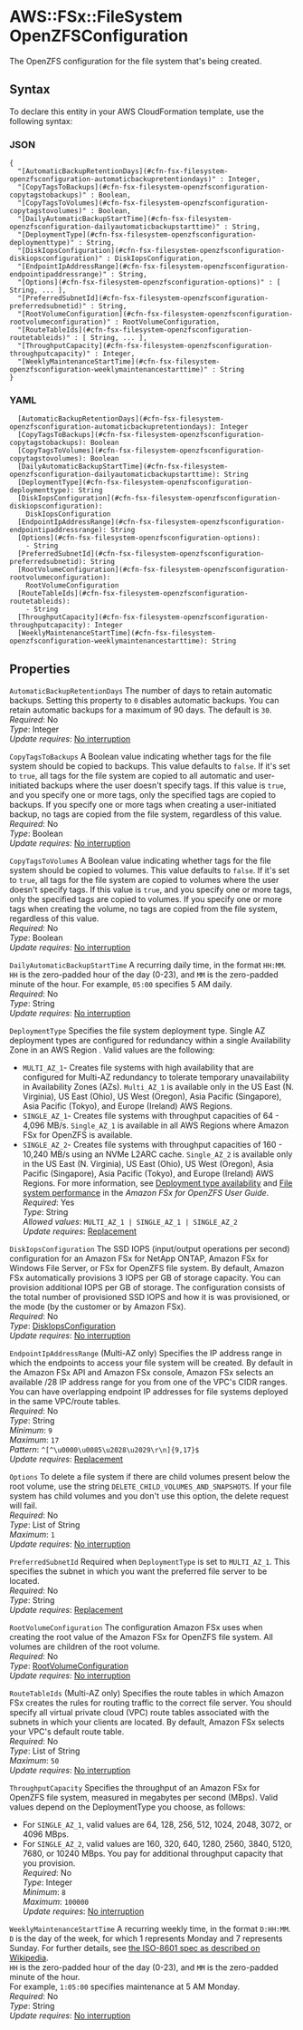 # AWS::FSx::FileSystem OpenZFSConfiguration<a name="aws-properties-fsx-filesystem-openzfsconfiguration"></a>

The OpenZFS configuration for the file system that's being created\.

## Syntax<a name="aws-properties-fsx-filesystem-openzfsconfiguration-syntax"></a>

To declare this entity in your AWS CloudFormation template, use the following syntax:

### JSON<a name="aws-properties-fsx-filesystem-openzfsconfiguration-syntax.json"></a>

```
{
  "[AutomaticBackupRetentionDays](#cfn-fsx-filesystem-openzfsconfiguration-automaticbackupretentiondays)" : Integer,
  "[CopyTagsToBackups](#cfn-fsx-filesystem-openzfsconfiguration-copytagstobackups)" : Boolean,
  "[CopyTagsToVolumes](#cfn-fsx-filesystem-openzfsconfiguration-copytagstovolumes)" : Boolean,
  "[DailyAutomaticBackupStartTime](#cfn-fsx-filesystem-openzfsconfiguration-dailyautomaticbackupstarttime)" : String,
  "[DeploymentType](#cfn-fsx-filesystem-openzfsconfiguration-deploymenttype)" : String,
  "[DiskIopsConfiguration](#cfn-fsx-filesystem-openzfsconfiguration-diskiopsconfiguration)" : DiskIopsConfiguration,
  "[EndpointIpAddressRange](#cfn-fsx-filesystem-openzfsconfiguration-endpointipaddressrange)" : String,
  "[Options](#cfn-fsx-filesystem-openzfsconfiguration-options)" : [ String, ... ],
  "[PreferredSubnetId](#cfn-fsx-filesystem-openzfsconfiguration-preferredsubnetid)" : String,
  "[RootVolumeConfiguration](#cfn-fsx-filesystem-openzfsconfiguration-rootvolumeconfiguration)" : RootVolumeConfiguration,
  "[RouteTableIds](#cfn-fsx-filesystem-openzfsconfiguration-routetableids)" : [ String, ... ],
  "[ThroughputCapacity](#cfn-fsx-filesystem-openzfsconfiguration-throughputcapacity)" : Integer,
  "[WeeklyMaintenanceStartTime](#cfn-fsx-filesystem-openzfsconfiguration-weeklymaintenancestarttime)" : String
}
```

### YAML<a name="aws-properties-fsx-filesystem-openzfsconfiguration-syntax.yaml"></a>

```
  [AutomaticBackupRetentionDays](#cfn-fsx-filesystem-openzfsconfiguration-automaticbackupretentiondays): Integer
  [CopyTagsToBackups](#cfn-fsx-filesystem-openzfsconfiguration-copytagstobackups): Boolean
  [CopyTagsToVolumes](#cfn-fsx-filesystem-openzfsconfiguration-copytagstovolumes): Boolean
  [DailyAutomaticBackupStartTime](#cfn-fsx-filesystem-openzfsconfiguration-dailyautomaticbackupstarttime): String
  [DeploymentType](#cfn-fsx-filesystem-openzfsconfiguration-deploymenttype): String
  [DiskIopsConfiguration](#cfn-fsx-filesystem-openzfsconfiguration-diskiopsconfiguration): 
    DiskIopsConfiguration
  [EndpointIpAddressRange](#cfn-fsx-filesystem-openzfsconfiguration-endpointipaddressrange): String
  [Options](#cfn-fsx-filesystem-openzfsconfiguration-options): 
    - String
  [PreferredSubnetId](#cfn-fsx-filesystem-openzfsconfiguration-preferredsubnetid): String
  [RootVolumeConfiguration](#cfn-fsx-filesystem-openzfsconfiguration-rootvolumeconfiguration): 
    RootVolumeConfiguration
  [RouteTableIds](#cfn-fsx-filesystem-openzfsconfiguration-routetableids): 
    - String
  [ThroughputCapacity](#cfn-fsx-filesystem-openzfsconfiguration-throughputcapacity): Integer
  [WeeklyMaintenanceStartTime](#cfn-fsx-filesystem-openzfsconfiguration-weeklymaintenancestarttime): String
```

## Properties<a name="aws-properties-fsx-filesystem-openzfsconfiguration-properties"></a>

`AutomaticBackupRetentionDays`  <a name="cfn-fsx-filesystem-openzfsconfiguration-automaticbackupretentiondays"></a>
The number of days to retain automatic backups\. Setting this property to `0` disables automatic backups\. You can retain automatic backups for a maximum of 90 days\. The default is `30`\.  
*Required*: No  
*Type*: Integer  
*Update requires*: [No interruption](https://docs.aws.amazon.com/AWSCloudFormation/latest/UserGuide/using-cfn-updating-stacks-update-behaviors.html#update-no-interrupt)

`CopyTagsToBackups`  <a name="cfn-fsx-filesystem-openzfsconfiguration-copytagstobackups"></a>
A Boolean value indicating whether tags for the file system should be copied to backups\. This value defaults to `false`\. If it's set to `true`, all tags for the file system are copied to all automatic and user\-initiated backups where the user doesn't specify tags\. If this value is `true`, and you specify one or more tags, only the specified tags are copied to backups\. If you specify one or more tags when creating a user\-initiated backup, no tags are copied from the file system, regardless of this value\.  
*Required*: No  
*Type*: Boolean  
*Update requires*: [No interruption](https://docs.aws.amazon.com/AWSCloudFormation/latest/UserGuide/using-cfn-updating-stacks-update-behaviors.html#update-no-interrupt)

`CopyTagsToVolumes`  <a name="cfn-fsx-filesystem-openzfsconfiguration-copytagstovolumes"></a>
A Boolean value indicating whether tags for the file system should be copied to volumes\. This value defaults to `false`\. If it's set to `true`, all tags for the file system are copied to volumes where the user doesn't specify tags\. If this value is `true`, and you specify one or more tags, only the specified tags are copied to volumes\. If you specify one or more tags when creating the volume, no tags are copied from the file system, regardless of this value\.  
*Required*: No  
*Type*: Boolean  
*Update requires*: [No interruption](https://docs.aws.amazon.com/AWSCloudFormation/latest/UserGuide/using-cfn-updating-stacks-update-behaviors.html#update-no-interrupt)

`DailyAutomaticBackupStartTime`  <a name="cfn-fsx-filesystem-openzfsconfiguration-dailyautomaticbackupstarttime"></a>
A recurring daily time, in the format `HH:MM`\. `HH` is the zero\-padded hour of the day \(0\-23\), and `MM` is the zero\-padded minute of the hour\. For example, `05:00` specifies 5 AM daily\.   
*Required*: No  
*Type*: String  
*Update requires*: [No interruption](https://docs.aws.amazon.com/AWSCloudFormation/latest/UserGuide/using-cfn-updating-stacks-update-behaviors.html#update-no-interrupt)

`DeploymentType`  <a name="cfn-fsx-filesystem-openzfsconfiguration-deploymenttype"></a>
Specifies the file system deployment type\. Single AZ deployment types are configured for redundancy within a single Availability Zone in an AWS Region \. Valid values are the following:  
+  `MULTI_AZ_1`\- Creates file systems with high availability that are configured for Multi\-AZ redundancy to tolerate temporary unavailability in Availability Zones \(AZs\)\. `Multi_AZ_1` is available only in the US East \(N\. Virginia\), US East \(Ohio\), US West \(Oregon\), Asia Pacific \(Singapore\), Asia Pacific \(Tokyo\), and Europe \(Ireland\) AWS Regions\.
+  `SINGLE_AZ_1`\- Creates file systems with throughput capacities of 64 \- 4,096 MB/s\. `Single_AZ_1` is available in all AWS Regions where Amazon FSx for OpenZFS is available\.
+  `SINGLE_AZ_2`\- Creates file systems with throughput capacities of 160 \- 10,240 MB/s using an NVMe L2ARC cache\. `Single_AZ_2` is available only in the US East \(N\. Virginia\), US East \(Ohio\), US West \(Oregon\), Asia Pacific \(Singapore\), Asia Pacific \(Tokyo\), and Europe \(Ireland\) AWS Regions\.
For more information, see [Deployment type availability](https://docs.aws.amazon.com/fsx/latest/OpenZFSGuide/availability-durability.html#available-aws-regions) and [File system performance](https://docs.aws.amazon.com/fsx/latest/OpenZFSGuide/performance.html#zfs-fs-performance) in the *Amazon FSx for OpenZFS User Guide*\.  
*Required*: Yes  
*Type*: String  
*Allowed values*: `MULTI_AZ_1 | SINGLE_AZ_1 | SINGLE_AZ_2`  
*Update requires*: [Replacement](https://docs.aws.amazon.com/AWSCloudFormation/latest/UserGuide/using-cfn-updating-stacks-update-behaviors.html#update-replacement)

`DiskIopsConfiguration`  <a name="cfn-fsx-filesystem-openzfsconfiguration-diskiopsconfiguration"></a>
The SSD IOPS \(input/output operations per second\) configuration for an Amazon FSx for NetApp ONTAP, Amazon FSx for Windows File Server, or FSx for OpenZFS file system\. By default, Amazon FSx automatically provisions 3 IOPS per GB of storage capacity\. You can provision additional IOPS per GB of storage\. The configuration consists of the total number of provisioned SSD IOPS and how it is was provisioned, or the mode \(by the customer or by Amazon FSx\)\.  
*Required*: No  
*Type*: [DiskIopsConfiguration](aws-properties-fsx-filesystem-openzfsconfiguration-diskiopsconfiguration.md)  
*Update requires*: [No interruption](https://docs.aws.amazon.com/AWSCloudFormation/latest/UserGuide/using-cfn-updating-stacks-update-behaviors.html#update-no-interrupt)

`EndpointIpAddressRange`  <a name="cfn-fsx-filesystem-openzfsconfiguration-endpointipaddressrange"></a>
\(Multi\-AZ only\) Specifies the IP address range in which the endpoints to access your file system will be created\. By default in the Amazon FSx API and Amazon FSx console, Amazon FSx selects an available /28 IP address range for you from one of the VPC's CIDR ranges\. You can have overlapping endpoint IP addresses for file systems deployed in the same VPC/route tables\.  
*Required*: No  
*Type*: String  
*Minimum*: `9`  
*Maximum*: `17`  
*Pattern*: `^[^\u0000\u0085\u2028\u2029\r\n]{9,17}$`  
*Update requires*: [Replacement](https://docs.aws.amazon.com/AWSCloudFormation/latest/UserGuide/using-cfn-updating-stacks-update-behaviors.html#update-replacement)

`Options`  <a name="cfn-fsx-filesystem-openzfsconfiguration-options"></a>
To delete a file system if there are child volumes present below the root volume, use the string `DELETE_CHILD_VOLUMES_AND_SNAPSHOTS`\. If your file system has child volumes and you don't use this option, the delete request will fail\.  
*Required*: No  
*Type*: List of String  
*Maximum*: `1`  
*Update requires*: [No interruption](https://docs.aws.amazon.com/AWSCloudFormation/latest/UserGuide/using-cfn-updating-stacks-update-behaviors.html#update-no-interrupt)

`PreferredSubnetId`  <a name="cfn-fsx-filesystem-openzfsconfiguration-preferredsubnetid"></a>
Required when `DeploymentType` is set to `MULTI_AZ_1`\. This specifies the subnet in which you want the preferred file server to be located\.  
*Required*: No  
*Type*: String  
*Update requires*: [Replacement](https://docs.aws.amazon.com/AWSCloudFormation/latest/UserGuide/using-cfn-updating-stacks-update-behaviors.html#update-replacement)

`RootVolumeConfiguration`  <a name="cfn-fsx-filesystem-openzfsconfiguration-rootvolumeconfiguration"></a>
The configuration Amazon FSx uses when creating the root value of the Amazon FSx for OpenZFS file system\. All volumes are children of the root volume\.   
*Required*: No  
*Type*: [RootVolumeConfiguration](aws-properties-fsx-filesystem-openzfsconfiguration-rootvolumeconfiguration.md)  
*Update requires*: [No interruption](https://docs.aws.amazon.com/AWSCloudFormation/latest/UserGuide/using-cfn-updating-stacks-update-behaviors.html#update-no-interrupt)

`RouteTableIds`  <a name="cfn-fsx-filesystem-openzfsconfiguration-routetableids"></a>
\(Multi\-AZ only\) Specifies the route tables in which Amazon FSx creates the rules for routing traffic to the correct file server\. You should specify all virtual private cloud \(VPC\) route tables associated with the subnets in which your clients are located\. By default, Amazon FSx selects your VPC's default route table\.  
*Required*: No  
*Type*: List of String  
*Maximum*: `50`  
*Update requires*: [No interruption](https://docs.aws.amazon.com/AWSCloudFormation/latest/UserGuide/using-cfn-updating-stacks-update-behaviors.html#update-no-interrupt)

`ThroughputCapacity`  <a name="cfn-fsx-filesystem-openzfsconfiguration-throughputcapacity"></a>
Specifies the throughput of an Amazon FSx for OpenZFS file system, measured in megabytes per second \(MBps\)\. Valid values depend on the DeploymentType you choose, as follows:  
+ For `SINGLE_AZ_1`, valid values are 64, 128, 256, 512, 1024, 2048, 3072, or 4096 MBps\.
+ For `SINGLE_AZ_2`, valid values are 160, 320, 640, 1280, 2560, 3840, 5120, 7680, or 10240 MBps\.
You pay for additional throughput capacity that you provision\.  
*Required*: No  
*Type*: Integer  
*Minimum*: `8`  
*Maximum*: `100000`  
*Update requires*: [No interruption](https://docs.aws.amazon.com/AWSCloudFormation/latest/UserGuide/using-cfn-updating-stacks-update-behaviors.html#update-no-interrupt)

`WeeklyMaintenanceStartTime`  <a name="cfn-fsx-filesystem-openzfsconfiguration-weeklymaintenancestarttime"></a>
A recurring weekly time, in the format `D:HH:MM`\.   
 `D` is the day of the week, for which 1 represents Monday and 7 represents Sunday\. For further details, see [the ISO\-8601 spec as described on Wikipedia](https://en.wikipedia.org/wiki/ISO_week_date)\.  
 `HH` is the zero\-padded hour of the day \(0\-23\), and `MM` is the zero\-padded minute of the hour\.   
For example, `1:05:00` specifies maintenance at 5 AM Monday\.  
*Required*: No  
*Type*: String  
*Update requires*: [No interruption](https://docs.aws.amazon.com/AWSCloudFormation/latest/UserGuide/using-cfn-updating-stacks-update-behaviors.html#update-no-interrupt)